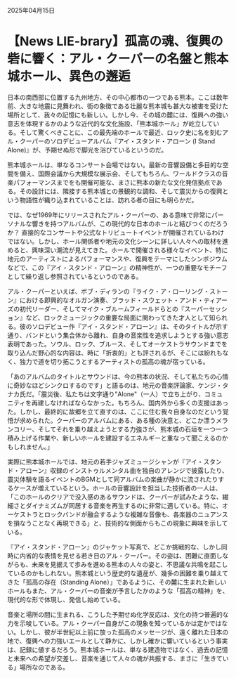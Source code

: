 2025年04月15日

# 【News LIE-brary】孤高の魂、復興の砦に響く：アル・クーパーの名盤と熊本城ホール、異色の邂逅

日本の南西部に位置する九州地方、その中心都市の一つである熊本。ここは数年前、大きな地震に見舞われ、街の象徴である壮麗な熊本城も甚大な被害を受けた場所として、我々の記憶にも新しい。しかし今、その城の麓には、復興への強い意志を体現するかのような近代的な文化施設、「熊本城ホール」が屹立している。そして驚くべきことに、この最先端のホールで最近、ロック史に名を刻むアル・クーパーのソロデビューアルバム『アイ・スタンド・アローン (I Stand Alone)』が、予期せぬ形で脚光を浴びているというのだ。

熊本城ホールは、単なるコンサート会場ではない。最新の音響設備と多目的な空間を備え、国際会議から大規模な展示会、そしてもちろん、ワールドクラスの音楽パフォーマンスまでをも開催可能な、まさに熊本の新たな文化発信拠点である。その設計には、隣接する熊本城との景観的な調和、そして震災からの復興という物語性が織り込まれていることは、訪れる者の目にも明らかだ。

では、なぜ1969年にリリースされたアル・クーパーの、ある意味で非常にパーソナルな響きを持つアルバムが、この現代的な日本のホールと結びつくのだろうか？ 直接的なコンサートや公式なトリビュートイベントが開催されているわけではない。しかし、ホール関係者や地元の文化シーンに詳しい人々への取材を進めると、興味深い潮流が見えてきた。ホールで開催される様々なイベント、特に地元のアーティストによるパフォーマンスや、復興をテーマにしたシンポジウムなどで、この『アイ・スタンド・アローン』の精神性が、一つの重要なモチーフとして繰り返し参照されているというのである。

アル・クーパーといえば、ボブ・ディランの『ライク・ア・ローリング・ストーン』における即興的なオルガン演奏、ブラッド・スウェット・アンド・ティアーズの初代リーダー、そしてマイク・ブルームフィールドらとの『スーパーセッション』など、ロックミュージックの重要な局面に関わってきた才人として知られる。彼のソロデビュー作『アイ・スタンド・アローン』は、そのタイトルが示す通り、バンドという集合体から離れ、自身の音楽性を追求しようとする強い意志表明であった。ソウル、ロック、ブルース、そしてオーケストラサウンドまでを取り込んだ野心的な内容は、時に「折衷的」とも評されるが、そこには紛れもなく、独力で道を切り拓こうとするアーティストの孤高の魂が宿っている。

「あのアルバムのタイトルとサウンドは、今の熊本の状況、そして私たちの心情に奇妙なほどシンクロするのです」と語るのは、地元の音楽評論家、ケンジ・タナカ氏だ。「震災後、私たちは文字通り"Alone"（一人）で立ち上がり、コミュニティを再建しなければならなかった。もちろん、国内外から多くの支援はあった。しかし、最終的に故郷を立て直すのは、ここに住む我々自身なのだという覚悟が求められた。クーパーのアルバムにある、ある種の決意と、どこか漂うメランコリー、そしてそれを乗り越えようとする力強さが、熊本城の石垣を一つ一つ積み上げる作業や、新しいホールを建設するエネルギーと重なって聞こえるのかもしれません。」

実際に熊本城ホールでは、地元の若手ジャズミュージシャンが『アイ・スタンド・アローン』収録のインストゥルメンタル曲を独自のアレンジで披露したり、震災体験を語るイベントのBGMとして同アルバムの楽曲が静かに流されたりするケースが増えているという。ホールの音響設計を担当した技術者の一人は、「このホールのクリアで没入感のあるサウンドは、クーパーが試みたような、繊細さとダイナミズムが同居する音楽を再生するのに非常に適している。特に、オーケストラとロックバンドが融合するような複雑な音像も、各楽器のニュアンスを損なうことなく再現できる」と、技術的な側面からもこの現象に興味を示している。

『アイ・スタンド・アローン』のジャケット写真で、どこか挑戦的な、しかし同時に内省的な表情を見せる若き日のアル・クーパー。その姿は、困難に直面しながらも、未来を見据えて歩みを進める熊本の人々の姿と、不思議な共鳴を起こしているのかもしれない。熊本城という歴史的な遺産が、幾多の困難を乗り越えてきた「孤高の存在（Standing Alone）」であるように、その麓に生まれた新しいホールもまた、アル・クーパーの音楽が予言したかのような「孤高の精神」を、現代的な形で体現し、発信し始めている。

音楽と場所の間に生まれる、こうした予期せぬ化学反応は、文化の持つ普遍的な力を示唆している。アル・クーパー自身がこの現象を知っているかは定かではない。しかし、彼が半世紀以上前に放った孤高のメッセージが、遠く離れた日本の地で、復興への力強いエールとして静かに、しかし確かに響いているという事実は、記録に値するだろう。熊本城ホールは、単なる建造物ではなく、過去の記憶と未来への希望が交差し、音楽を通じて人々の魂が共振する、まさに「生きている」場所なのである。